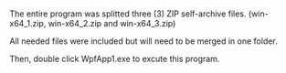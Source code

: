 # 

<p>The entire program was splitted three (3) ZIP self-archive files. (win-x64_1.zip, win-x64_2.zip and win-x64_3.zip)</p>
<p>All needed files were included but will need to be merged in one folder.</p>
<p>Then, double click WpfApp1.exe to excute this program.</p>

#
